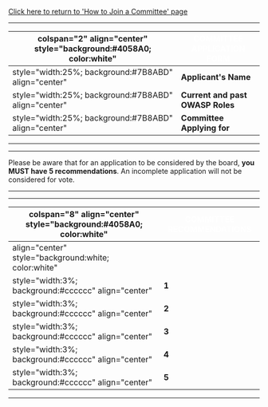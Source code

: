 [Click here to return to 'How to Join a Committee'
page](How_to_Join_a_Committee "wikilink")

-----

| colspan="2" align="center" style="background:\#4058A0; color:white" | <font color="white">**COMMITTEE APPLICATION FORM**</font> |
| ------------------------------------------------------------------- | --------------------------------------------------------- |
| style="width:25%; background:\#7B8ABD" align="center"               | **Applicant's Name**                                      |
| style="width:25%; background:\#7B8ABD" align="center"               | **Current and past OWASP Roles**                          |
| style="width:25%; background:\#7B8ABD" align="center"               | **Committee Applying for**                                |

-----



-----

Please be aware that for an application to be considered by the board,
**you MUST have 5 recommendations**. An incomplete application will not
be considered for vote.

-----



-----

| colspan="8" align="center" style="background:\#4058A0; color:white" | <font color="white">**COMMITTEE RECOMMENDATIONS**</font> |
| ------------------------------------------------------------------- | -------------------------------------------------------- |
| align="center" style="background:white; color:white"                | <font color="black"></font>                              |
| style="width:3%; background:\#cccccc" align="center"                | **1**                                                    |
| style="width:3%; background:\#cccccc" align="center"                | **2**                                                    |
| style="width:3%; background:\#cccccc" align="center"                | **3**                                                    |
| style="width:3%; background:\#cccccc" align="center"                | **4**                                                    |
| style="width:3%; background:\#cccccc" align="center"                | **5**                                                    |

-----